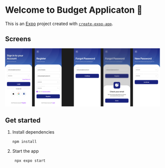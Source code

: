 # Welcome to Budget Applicaton 👋

This is an [Expo](https://expo.dev) project created with [`create-expo-app`](https://www.npmjs.com/package/create-expo-app).


## Screens
![App Image](https://raw.githubusercontent.com/azhermurad/budget_applicaton_react_native/main/assets/images/appimage.png)


## Get started
1. Install dependencies

    ```bash
    npm install
    ```

2. Start the app

    ```bash
     npx expo start
    ```


